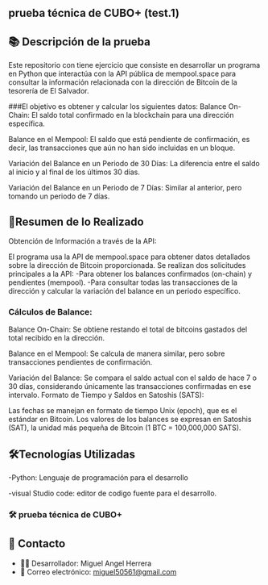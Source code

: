 ## prueba técnica de CUBO+ (test.1)
 
## 📚 Descripción de la prueba 
Este repositorio con tiene ejercicio que  consiste en desarrollar un programa en Python que interactúa con la API pública de mempool.space para consultar la información relacionada con la dirección de Bitcoin de la tesorería de El Salvador. 

###El objetivo es obtener y calcular los siguientes datos:
Balance On-Chain: El saldo total confirmado en la blockchain para una dirección específica.

Balance en el Mempool: El saldo que está pendiente de confirmación, es decir, las transacciones que aún no han sido incluidas en un bloque.

Variación del Balance en un Periodo de 30 Días: La diferencia entre el saldo al inicio y al final de los últimos 30 días.

Variación del Balance en un Periodo de 7 Días: Similar al anterior, pero tomando un periodo de 7 días.

## 🤝Resumen de lo Realizado
Obtención de Información a través de la API:

El programa usa la API de mempool.space para obtener datos detallados sobre la dirección de Bitcoin proporcionada.
Se realizan dos solicitudes principales a la API:
-Para obtener los balances confirmados (on-chain) y pendientes (mempool).
-Para consultar todas las transacciones de la dirección y calcular la variación del balance en un periodo específico.

### Cálculos de Balance:
Balance On-Chain: Se obtiene restando el total de bitcoins gastados del total recibido en la dirección.

Balance en el Mempool: Se calcula de manera similar, pero sobre transacciones pendientes de confirmación.

Variación del Balance: Se compara el saldo actual con el saldo de hace 7 o 30 días, considerando únicamente las transacciones confirmadas en ese intervalo.
Formato de Tiempo y Saldos en Satoshis (SATS):

Las fechas se manejan en formato de tiempo Unix (epoch), que es el estándar en Bitcoin.
Los valores de los balances se expresan en Satoshis (SAT), la unidad más pequeña de Bitcoin (1 BTC = 100,000,000 SATS).


## 🛠️Tecnologías Utilizadas
-Python: Lenguaje de programación para el desarrollo 

-visual Studio code: editor de codigo fuente para el desarrollo.

### 🛠️ prueba técnica de CUBO+

[VIDEO]: https://drive.google.com/file/d/1UTMQ1QsqSWw7X-Mu9W8RZGHKXrgp4BzK/view?usp=sharing


## 📧 Contacto
-  👨‍💻 Desarrollador: Miguel Angel Herrera
-  📧 Correo electrónico: miguel50561@gmail.com
